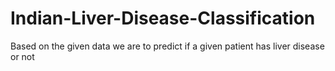 # Indian-Liver-Disease-Classification
Based on the given data we are to predict if a given patient has liver disease or not 
